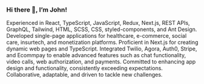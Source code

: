 ### Hi there 👋, I’m John!
Experienced in React, TypeScript, JavaScript, Redux, Next.js, REST APIs, GraphQL, Tailwind, HTML, SCSS, CSS, styled-components, and Ant Design. Developed single-page applications for healthcare, e-commerce, social care, insurtech, and monetization platforms. Proficient in Next.js for creating dynamic web pages and TypeScript. Integrated Twilio, Agora, Auth0, Stripe, and Ecommpay to enable advanced features such as chat functionality, video calls, web authorization, and payments. Committed to enhancing app design and functionality, consistently exceeding expectations. Collaborative, adaptable, and driven to tackle new challenges.

<!--
**johnshvets/johnshvets** is a ✨ _special_ ✨ repository because its `README.md` (this file) appears on your GitHub profile.

Here are some ideas to get you started:

- 🔭 I’m currently working on ...
- 🌱 I’m currently learning ...
- 👯 I’m looking to collaborate on ...
- 🤔 I’m looking for help with ...
- 💬 Ask me about ...
- 📫 How to reach me: ...
- 😄 Pronouns: ...
- ⚡ Fun fact: ...
-->
